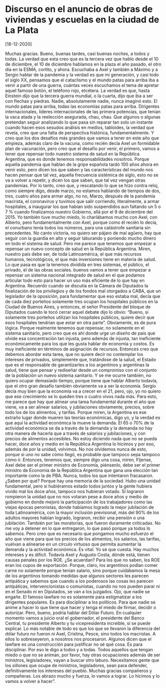 # Discurso en el anuncio de obras de viviendas y escuelas en la ciudad de La Plata


[18-12-2020]

Muchas gracias. Bueno, buenas tardes, casi buenas noches, a todos y todas. La verdad que esta creo que es la tercera vez que hablo desde el 10 de diciembre, el 10 de diciembre hablamos en la plaza el año pasado, el otro día en la ESMA, cortito, y ahora.
Escuchaba a Axel y también a Máximo y a Sergio hablar de la pandemia y la verdad es que mi generación, y casi todo el siglo XX, pensamos que el cataclismo y el mundo patas para arriba iba a venir a partir de una guerra, cuántas veces escuchamos el tema de apretar aquel famoso botón, el teléfono rojo, etcétera.
La verdad es que, hasta Einstein dijo que la tercera guerra mundial, o la cuarta, dijo que iba a ser con flechas y piedras. Nadie, absolutamente nadie, nunca imaginó esto. El mundo patas para arriba, todas las economías patas para arriba. Dirigentes internacionales, líderes internacionales de las primera potencias, que tenían la vaca atada y la reelección asegurada, chau, chau.
Que algunos o algunas pretendan seguir analizando lo que pasa sin reparar tan solo un instante cuando hacen esos sesudos análisis en medios, tabloides, la verdad que revela, creo que una falta de perspectiva histórica, fundamentalmente.
Y creo que los dos desafíos más grandes que vamos a tener en este año que empieza, además claro de la vacuna, como recién decía Axel un formidable plan de vacunación, pero creo que el desafío por venir, el primero, vamos a tener que repensar todo nuestro sistema de salud en la República Argentina, que es donde tenemos responsabilidades nosotros.
Porque aquella pandemia que hablan de la gripe española tardó 100 años ahora en venir esto, pero dicen los que saben y las características del mundo nos hacen pensar que tal vez, aquella frecuencia sistémica de siglo, esto no se va a volver a repetir, y dicen los que saben, que tal vez vengan otras pandemias.
Por lo tanto, creo que, y rescatando lo que se hizo contra reloj, como siempre digo, desde marzo, no estamos hablando de tiempos de dos, tres, cuatro años para armar algo, no no, Marzo, después de la pandemia macrista, el coronavirus y tuvimos que salir corriendo, literalmente, a armar hospitales, a inaugurar los que habían sido suspendidos aun faltando un 5 o 7 % cuando finalizamos nuestro Gobierno, allá por el 9 de diciembre del 2015.
Yo también tuve mucho miedo, lo charlábamos mucho con Axel, con Alberto, pero fundamentalmente con Axel, porque como él recién lo decía, el conurbano tenía todos los números, para una catástrofe sanitaria sin precedentes. No canto victoria, no quiero ser pájaro de mal agüero, hay que seguir con la guardia en alto y seguir laburando y poniendo mucho dinero en todo el sistema de salud.
Pero me parece que tenemos que empezar a repensar un nuevo concepto de salud en la República Argentina. Miren, nuestro país debe ser, de toda Latinoamérica, el que más recursos humanos, tecnológicos, el que más inversiones tiene en materia de salud. Lo que pasa es que la tenemos dividida en tres sistemas, el público, el privado, el de las obras sociales. buenos vamos a tener que empezar a repensar un sistema nacional integrado de salud en el que podamos articular todo esto para hacer un uso más eficiente de lo que hay en Argentina.
Recuerdo cuando se discutía en la Cámara de Diputados la finalización de los privilegios y de los fondos mal otorgados a CABA, que un legislador de la oposición, para fundamentar que eso estaba mal, decía que de cada diez porteños solamente tres ocupan los hospitales públicos en la Ciudad de Buenos Aires, y entonces, el señor Presidente del bloque de Diputados cuando le tocó cerrar aquel debate dijo lo obvio: “Bueno, si solamente tres porteños utilizan los hospitales públicos, quiere decir que esos hospitales tendrían que estar en otra parte”. Obviamente, es de pura lógica.
Porque realmente tenemos que repensar, no solamente en el sistema sanitario, pero creo que es ahí donde urge un diseño de país que olvide esa concentración tan injusta, pero además de injusta, tan ineficiente económicamente para los que les gusta hablar de economía y costos. Es muy ineficiente en términos de asignación de recursos.
Entonces creo que debemos abordar esta tarea, que no quiere decir no contemplar los intereses de privados, simplemente que, tratándose de la salud, el Estado que es el responsable de garantizarles a los argentinos y argentinas la salud, tiene que pensar y rediseñar desde un compromiso con el conjunto de la población un nuevo sistema sanitario.
Y se me ocurre también, no quiero ocupar demasiado tiempo, porque tiene que hablar Alberto todavía, que el otro gran desafío también obviamente va a ser la economía. Sergio decía muy bien que la economía va a crecer en el 21, pero, ojo, yo no quiero que ese crecimiento se lo queden tres o cuatro vivos nada más.
Para esto, me parece que hay que alinear una tarea fundamental durante el año que viene, va a ser alinear salarios, y jubilaciones obviamente, precios, sobre todo los de los alimentos, y tarifas. Porque miren, la Argentina es ese extraño lugar donde mueren las teorías económicas, digo yo, y la verdad es que aquí la actividad económica la mueve la demanda. El 65 o 70% de la actividad económica se da a través de la demanda y la demanda no hay otra manera de hacerla que a través de salarios y jubilaciones, y con precios de alimentos accesibles. No estoy diciendo nada que no se pueda hacer, doce años y medio en la República Argentina lo hicimos y por eso, además de por la unidad, volvimos.
No nos olvidemos nunca de esto, porque si uno no sabe cómo llegó, es probable que tampoco sepa tampoco cómo ir. Entonces, tenemos que, siempre digo una cosa, miren, Fíjense, Axel debe ser el primer ministro de Economía, piénsenlo, debe ser el primer ministro de Economía de la República Argentina que gana una elección tan importante como la de PBA. Nunca, todos los que intentaron fracasaron. ¿Saben por qué? Porque hay una memoria de la sociedad. Hubo una unidad fundamental, pero si hubiéramos estado todos juntos y la gente hubiera vivido mal los doce años, tampoco nos hubieran votado. Sí lograron rompieron la unidad que no nos votaran pese a doce años y medio de gobierno en donde mejoró la participación de los trabajadores como las viejas épocas peronistas, donde habíamos logrado la mejor jubilación de toda Latinoamérica, con la mayor inclusión previsional, más del 90% de los adultos mayores habían logrado, lograron, recibir una pensión o una jubilación. También por las moratorias, que fueron duramente criticadas.
No me voy a detener en lo que entregaron, lo que pasó porque ya todos lo sabemos. Pero creo que es necesario que pongamos mucho esfuerzo el año que viene para que los precios de los alimentos, los salarios, las tarifas, vuelvan a alinearse en un círculo virtuoso que permita aumentar la demanda y la actividad económica. Es vital. Yo sé que cuesta. Hay muchos intereses y es difícil. Todavía Axel y Augusto Costa, dónde está, tienen causas penales por los ROE. ¿Se acuerdan? Para los que no saben, los ROE eran los cupos de exportación. Porque, claro, los argentinos podían comer carne no solamente porque tenían salario, sino porque cuidábamos la mesa de los argentinos tomando medidas que algunos sectores les parecen antipática y sabemos que cuando a los poderosos las cosas les parecen antipáticas, intervencionistas o comunistas, cuando no nos pueden parar ni en el Senado ni en Diputados, se van a los juzgados.
Ojo, que nadie se engañe. El famoso lawfare no es solamente para estigmatizar a los dirigentes populares. Es para disciplinar a los políticos. Para que nadie se anime a hacer lo que tiene que hacer y tenga el miedo de firmar, decidir o autorizar.
Pero, bueno, podría hablar del Dólar Futuro. En cualquier momento vamos a juicio oral el gobernador, el presidente del Banco Central, tu presidente Alberto y tu vicepresidenta increíble, sí se puede explicar. Lo más notable de todo es que los que se llevaron la diferencia del dólar futuro no fueron ni Axel, Cristina, Pesce, sino todos los macristas. A ellos lo sobreseyeron, a nosotros nos procesaron.
Algunos dicen que el lawfare es una construcción para justificar no sé qué cosa. Es para disciplinar.
Por eso le digo a todos y a todas. Todos aquellos que tengan miedo o que no se animan, por favor, hay otras ocupaciones además de ser ministros, legisladores, vayan a buscar otro laburo. Necesitamos gente que los sillones que ocupe de ministros, legisladores, sean para defender, definitivamente los intereses del pueblo. Muchas gracias compañeros y compañeras. Los abrazo mucho y fuerza, lo vamos a lograr. Lo hicimos y lo vamos a volver a hacer”.